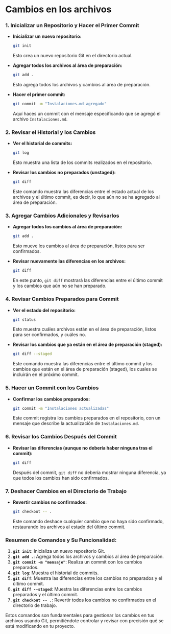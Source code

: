 # Cambios en los archivos

### **1. Inicializar un Repositorio y Hacer el Primer Commit**

- **Inicializar un nuevo repositorio:**
  ```bash
  git init
  ```
  Esto crea un nuevo repositorio Git en el directorio actual.

- **Agregar todos los archivos al área de preparación:**
  ```bash
  git add .
  ```
  Esto agrega todos los archivos y cambios al área de preparación.

- **Hacer el primer commit:**
  ```bash
  git commit -m "Instalaciones.md agregado"
  ```
  Aquí haces un commit con el mensaje especificando que se agregó el archivo `Instalaciones.md`.

### **2. Revisar el Historial y los Cambios**

- **Ver el historial de commits:**
  ```bash
  git log
  ```
  Esto muestra una lista de los commits realizados en el repositorio.

- **Revisar los cambios no preparados (unstaged):**
  ```bash
  git diff
  ```
  Este comando muestra las diferencias entre el estado actual de los archivos y el último commit, es decir, lo que aún no se ha agregado al área de preparación.

### **3. Agregar Cambios Adicionales y Revisarlos**

- **Agregar todos los cambios al área de preparación:**
  ```bash
  git add .
  ```
  Esto mueve los cambios al área de preparación, listos para ser confirmados.

- **Revisar nuevamente las diferencias en los archivos:**
  ```bash
  git diff
  ```
  En este punto, `git diff` mostrará las diferencias entre el último commit y los cambios que aún no se han preparado.

### **4. Revisar Cambios Preparados para Commit**

- **Ver el estado del repositorio:**
  ```bash
  git status
  ```
  Esto muestra cuáles archivos están en el área de preparación, listos para ser confirmados, y cuáles no.

- **Revisar los cambios que ya están en el área de preparación (staged):**
  ```bash
  git diff --staged
  ```
  Este comando muestra las diferencias entre el último commit y los cambios que están en el área de preparación (staged), los cuales se incluirán en el próximo commit.

### **5. Hacer un Commit con los Cambios**

- **Confirmar los cambios preparados:**
  ```bash
  git commit -m "Instalaciones actualizadas"
  ```
  Este commit registra los cambios preparados en el repositorio, con un mensaje que describe la actualización de `Instalaciones.md`.

### **6. Revisar los Cambios Después del Commit**

- **Revisar las diferencias (aunque no debería haber ninguna tras el commit):**
  ```bash
  git diff
  ```
  Después del commit, `git diff` no debería mostrar ninguna diferencia, ya que todos los cambios han sido confirmados.

### **7. Deshacer Cambios en el Directorio de Trabajo**

- **Revertir cambios no confirmados:**
  ```bash
  git checkout -- .
  ```
  Este comando deshace cualquier cambio que no haya sido confirmado, restaurando los archivos al estado del último commit.

### **Resumen de Comandos y Su Funcionalidad:**

1. **`git init`**: Inicializa un nuevo repositorio Git.
2. **`git add .`**: Agrega todos los archivos y cambios al área de preparación.
3. **`git commit -m "mensaje"`**: Realiza un commit con los cambios preparados.
4. **`git log`**: Muestra el historial de commits.
5. **`git diff`**: Muestra las diferencias entre los cambios no preparados y el último commit.
6. **`git diff --staged`**: Muestra las diferencias entre los cambios preparados y el último commit.
7. **`git checkout -- .`**: Revertir todos los cambios no confirmados en el directorio de trabajo.

Estos comandos son fundamentales para gestionar los cambios en tus archivos usando Git, permitiéndote controlar y revisar con precisión qué se está modificando en tu proyecto.